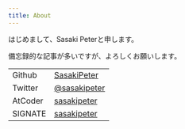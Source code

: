 ```yaml
---
title: About
---
```


はじめまして、Sasaki Peterと申します。

備忘録的な記事が多いですが、よろしくお願いします。

|         |                                                         |
| ------- | ------------------------------------------------------- |
| Github  | [SasakiPeter](<https://github.com/SasakiPeter>)         |
| Twitter | [@sasakipeter](<https://twitter.com/sasakipeter>)       |
| AtCoder | [sasakipeter](<https://atcoder.jp/users/sasakipeter>)   |
| SIGNATE | [sasakipeter](<https://signate.jp/users/37345/history>) |

